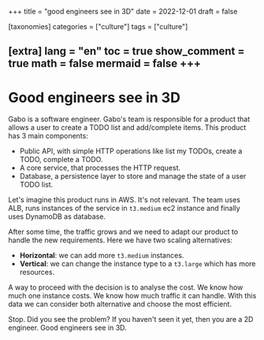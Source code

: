 
+++
title = "good engineers see in 3D"
date = 2022-12-01
draft = false

[taxonomies]
categories = ["culture"]
tags = ["culture"]

[extra]
lang = "en"
toc = true
show_comment = true
math = false
mermaid = false
+++
---

# Good engineers see in 3D

Gabo is a software engineer. Gabo's team is responsible for a product that allows a user to create a TODO list and add/complete items. This product has 3 main components:

- Public API, with simple HTTP operations like list my TODOs, create a TODO, complete a TODO.
- A core service, that processes the HTTP request.
- Database, a persistence layer to store and manage the state of a user TODO list.

Let's imagine this product runs in AWS. It's not relevant. The team uses ALB, runs instances of the service in `t3.medium` ec2 instance and finally uses DynamoDB as database.

After some time, the traffic grows and we need to adapt our product to handle the new requirements. Here we have two scaling alternatives:

- **Horizontal**: we can add more `t3.medium` instances.
- **Vertical**: we can change the instance type to a `t3.large` which has more resources.

A way to proceed with the decision is to analyse the cost. We know how much one instance costs. We know how much traffic it can handle. With this data we can consider both alternative and choose the most efficient. 

Stop. Did you see the problem? If you haven't seen it yet, then you are a 2D engineer. Good engineers see in 3D.